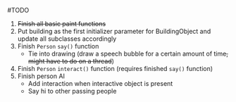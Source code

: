 #TODO
1. <del>Finish all basic paint functions</del>
2. Put building as the first initializer parameter for BuildingObject and update all subclasses accordingly
3. Finish `Person` `say()` function
	+ Tie into drawing (draw a speech bubble for a certain amount of time<del>, might have to do on a thread</del>)
4. Finish `Person` `interact()` function (requires finished `say()` function)
5. Finish person AI 
	- Add interaction when interactive object is present
	- Say hi to other passing people
